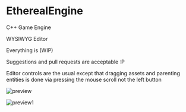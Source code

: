 # EtherealEngine
C++ Game Engine

WYSIWYG Editor

Everything is (WIP)

Suggestions and pull requests are acceptable :P

Editor controls are the usual except that dragging assets and parenting entities is done via pressing the mouse scroll not the left button

![preview](https://cloud.githubusercontent.com/assets/1499411/19988985/2a302204-a22c-11e6-98af-5f446d0c79ac.png)

![preview1](https://cloud.githubusercontent.com/assets/1499411/19989003/40535d44-a22c-11e6-9aa8-a1ddd63df18a.png)
